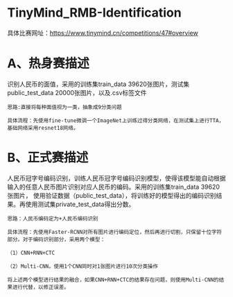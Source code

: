 # TinyMind_RMB-Identification
具体比赛网址：https://www.tinymind.cn/competitions/47#overview
# A、热身赛描述
识别人民币的面值，采用的训练集train_data 39620张图片，测试集public_test_data 20000张图片，以及.csv标签文件

    思路:直接将每种面值视为一类，抽象成9分类问题
    
    具体流程：先使用fine-tune微调一个ImageNet上训练过得分类网络，在测试集上进行TTA，基础网络采用resnet18网络。
# B、正式赛描述
人民币冠字号编码识别，训练人民币冠字号编码识别模型，使得该模型能自动根据输入的任意人民币图片识别对应人民币的编码。采用的训练集train_data 39620张图片，
使用验证数据（public_test_data），将训练好的模型得出的编码识别结果。再使用测试集private_test_data得出分数。
    
    思路：人民币编码定为+人民币编码识别
    
    具体流程：先使用Faster-RCNN对所有图片进行编码定位，然后再进行切割，只保留十位字符部分。对于编码识别部分，采用两个模型：
    
    （1）CNN+RNN+CTC
    
    （2）Multi-CNN，使用1个CNN同时对1张图片进行10次分类操作
    
    将上述两个模型进行结果的融合，如果CNN+RNN+CTC的结果存在问题，则使用Multi-CNN的结果进行代替，以修正误差。
